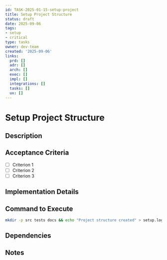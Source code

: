 ```yaml
---
id: TASK-2025-01-15-setup-project
title: Setup Project Structure
status: draft
date: 2025-09-06
tags:
- setup
- critical
type: tasks
owner: dev-team
created: '2025-09-06'
links:
  prd: []
  adr: []
  arch: []
  exec: []
  impl: []
  integrations: []
  tasks: []
  ux: []
---
```


# Setup Project Structure

## Description
<!-- Describe what this task accomplishes -->

## Acceptance Criteria
- [ ] Criterion 1
- [ ] Criterion 2
- [ ] Criterion 3

## Implementation Details
<!-- Describe how to implement this task -->

## Command to Execute
```bash
mkdir -p src tests docs && echo "Project structure created" > setup.log
```

## Dependencies


## Notes
<!-- Additional notes, considerations, or context -->
